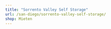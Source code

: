 ```yaml
---
title: "Sorrento Valley Self Storage"
url: /san-diego/sorrento-valley-self-storage/
shop: Mieten
---
```

